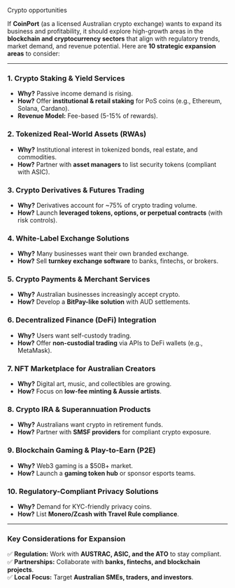 Crypto opportunities 

If **CoinPort** (as a licensed Australian crypto exchange) wants to expand its business and profitability, it should explore high-growth areas in the **blockchain and cryptocurrency sectors** that align with regulatory trends, market demand, and revenue potential. Here are **10 strategic expansion areas** to consider:  

---

### **1. Crypto Staking & Yield Services**  
   - **Why?** Passive income demand is rising.  
   - **How?** Offer **institutional & retail staking** for PoS coins (e.g., Ethereum, Solana, Cardano).  
   - **Revenue Model:** Fee-based (5-15% of rewards).  

### **2. Tokenized Real-World Assets (RWAs)**  
   - **Why?** Institutional interest in tokenized bonds, real estate, and commodities.  
   - **How?** Partner with **asset managers** to list security tokens (compliant with ASIC).  

### **3. Crypto Derivatives & Futures Trading**  
   - **Why?** Derivatives account for ~75% of crypto trading volume.  
   - **How?** Launch **leveraged tokens, options, or perpetual contracts** (with risk controls).  

### **4. White-Label Exchange Solutions**  
   - **Why?** Many businesses want their own branded exchange.  
   - **How?** Sell **turnkey exchange software** to banks, fintechs, or brokers.  

### **5. Crypto Payments & Merchant Services**  
   - **Why?** Australian businesses increasingly accept crypto.  
   - **How?** Develop a **BitPay-like solution** with AUD settlements.  

### **6. Decentralized Finance (DeFi) Integration**  
   - **Why?** Users want self-custody trading.  
   - **How?** Offer **non-custodial trading** via APIs to DeFi wallets (e.g., MetaMask).  

### **7. NFT Marketplace for Australian Creators**  
   - **Why?** Digital art, music, and collectibles are growing.  
   - **How?** Focus on **low-fee minting & Aussie artists**.  

### **8. Crypto IRA & Superannuation Products**  
   - **Why?** Australians want crypto in retirement funds.  
   - **How?** Partner with **SMSF providers** for compliant crypto exposure.  

### **9. Blockchain Gaming & Play-to-Earn (P2E)**  
   - **Why?** Web3 gaming is a $50B+ market.  
   - **How?** Launch a **gaming token hub** or sponsor esports teams.  

### **10. Regulatory-Compliant Privacy Solutions**  
   - **Why?** Demand for KYC-friendly privacy coins.  
   - **How?** List **Monero/Zcash with Travel Rule compliance**.  

---

### **Key Considerations for Expansion**  
✅ **Regulation:** Work with **AUSTRAC, ASIC, and the ATO** to stay compliant.  
✅ **Partnerships:** Collaborate with **banks, fintechs, and blockchain projects**.  
✅ **Local Focus:** Target **Australian SMEs, traders, and investors**.  


